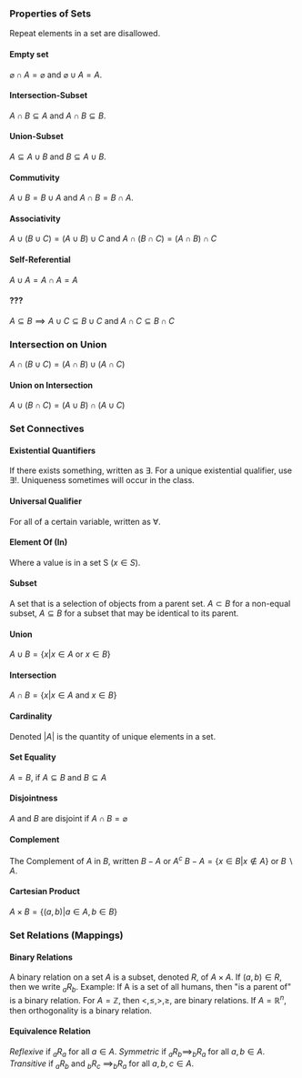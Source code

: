 ### Properties of Sets
Repeat elements in a set are disallowed.
#### Empty set
$\varnothing \cap A = \varnothing$ and $\varnothing \cup A = A$.
#### Intersection-Subset
$A\cap B \subseteq A$ and $A\cap B \subseteq B$.
#### Union-Subset
$A\subseteq A \cup B$ and $B\subseteq A \cup B$.
#### Commutivity
$A \cup B = B \cup A$ and $A \cap B = B \cap A$.
#### Associativity
$A \cup (B \cup C) = (A \cup B) \cup C$ and $A \cap (B \cap C) = (A \cap B) \cap C$
#### Self-Referential
$A \cup A = A \cap A = A$
#### ???
$A \subseteq B \implies A \cup C \subseteq B \cup C \mathrm{\ and \ } A \cap C \subseteq B \cap C$
### Intersection on Union
$A \cap (B \cup C) =  (A \cap B) \cup (A \cap C)$
#### Union on Intersection
$A \cup (B \cap C) =  (A \cup B) \cap (A \cup C)$


### Set Connectives
#### Existential Quantifiers
If there exists something, written as $\exists$.
For a unique existential qualifier, use $\exists!$.
Uniqueness sometimes will occur in the class.
#### Universal Qualifier
For all of a certain variable, written as $\forall$.
#### Element Of (In)
Where a value is in a set S ($x\in S$).
#### Subset
A set that is a selection of objects from a parent set.
$A \subset B$ for a non-equal subset, $A \subseteq B$ for a subset that may be identical to its parent.
#### Union
$A\cup B = \{x|x\in A \mathrm{\ or\ } x\in B \}$
#### Intersection
$A\cap B = \{x|x\in A \mathrm{\ and\ } x\in B \}$
#### Cardinality
Denoted $|A|$ is the quantity of unique elements in a set.
#### Set Equality
$A = B$, if $A \subseteq B$ and $B \subseteq A$
#### Disjointness
$A$ and $B$ are disjoint if $A \cap B = \varnothing$
#### Complement
The Complement of $A$ in $B$, written $B-A$ or $A^c$
$B-A = \{x\in B | x\not\in A\}$ or $B \backslash A$.
#### Cartesian Product
$A \times B = \{(a,b) | a\in A, b\in B\}$


### Set Relations (Mappings)
#### Binary Relations
A binary relation on a set $A$ is a subset, denoted $R$, of $A \times A$. If $(a,b)\in R$, then we write $_aR_b$.
Example: If A is a set of all humans, then "is a parent of" is a binary relation.
For $A = \mathbb{Z}$, then $\lt, \le, \gt, \ge$, are binary relations.
If $A=\mathbb{R}^n$, then orthogonality is a binary relation.
#### Equivalence Relation
*Reflexive* if $_aR_a$ for all $a\in A$.
*Symmetric* if $_aR_b \implies _bR_a$ for all $a,b\in A$.
*Transitive* if $_aR_b$ and $_bR_c$ $\implies _bR_a$ for all $a,b,c\in A$.
